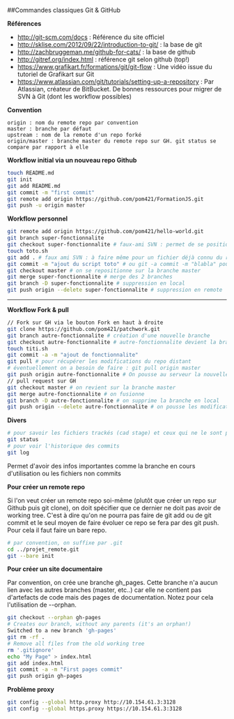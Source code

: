 ##Commandes classiques Git & GitHub

**Références**
- http://git-scm.com/docs : Référence du site officiel
- http://sklise.com/2012/09/22/introduction-to-git/ : la base de git
- http://zachbruggeman.me/github-for-cats/ : la base de github
- http://gitref.org/index.html : référence git selon github (top!)
- https://www.grafikart.fr/formations/git/git-flow : Une vidéo issue du tutoriel de Grafikart sur Git
- https://www.atlassian.com/git/tutorials/setting-up-a-repository : Par Atlassian, créateur de BitBucket. De bonnes ressources pour migrer de SVN à Git (dont les workflow possibles)

**Convention**

	origin : nom du remote repo par convention
	master : branche par défaut
	upstream : nom de la remote d'un repo forké 
	origin/master : branche master du remote repo sur GH. git status se compare par rapport à elle

**Workflow initial via un nouveau repo Github**

```sh
touch README.md
git init
git add README.md
git commit -m "first commit"
git remote add origin https://github.com/pom421/FormationJS.git
git push -u origin master
```

**Workflow personnel**

```sh
git remote add origin https://github.com/pom421/hello-world.git
git branch super-fonctionnalite
git checkout super-fonctionnalite # faux-ami SVN : permet de se positionner sur la nouvelle branche
touch toto.sh
git add . # faux ami SVN : à faire même pour un fichier déjà connu du repo
git commit -m "ajout du script toto" # ou git -a commit -m "blabla" pour éviter ligne précédente
git checkout master # on se repositionne sur la branche master
git merge super-fonctionnalite # merge des 2 branches
git branch -D super-fonctionnalite # suppression en local
git push origin --delete super-fonctionnalite # suppression en remote
```
------------
**Workflow Fork & pull**

```sh
// Fork sur GH via le bouton Fork en haut à droite
git clone https://github.com/pom421/patchwork.git
git branch autre-fonctionnalite # création d'une nouvelle branche
git checkout autre-fonctionnalite # autre-fonctionnalite devient la branche courante
touch titi.sh
git commit -a -m "ajout de fonctionnalite"
git pull # pour récupérer les modifications du repo distant
# éventuellement on a besoin de faire : git pull origin master
git push origin autre-fonctionnalite # On pousse au serveur la nouvelle branche sur la remote de GH
// pull request sur GH
git checkout master # on revient sur la branche master
git merge autre-fonctionnalite # on fusionne 
git branch -D autre-fonctionnalite # on supprime la branche en local
git push origin --delete autre-fonctionnalite # on pousse les modifications en remote et suppression de autre-fonctionnalite
```
**Divers**

```sh
# pour savoir les fichiers trackés (cad stage) et ceux qui ne le sont pas
git status
# pour voir l'historique des commits
git log
```

Permet d'avoir des infos importantes comme la branche en cours d'utilisation ou les fichiers non commits

**Pour créer un remote repo**

Si l'on veut créer un remote repo soi-même (plutôt que créer un repo sur Github puis git clone), on doit spécifier que ce dernier ne doit pas avoir de working tree. 
C'est à dire qu'on ne pourra pas faire de git add ou de git commit et le seul moyen de faire évoluer ce repo se fera par des git push. Pour cela il faut faire un bare repo. 

```sh
# par convention, on suffixe par .git
cd ../projet_remote.git
git --bare init
```

**Pour créer un site documentaire**

Par convention, on crée une branche gh_pages. Cette branche n'a aucun lien avec les autres branches (master, etc..) car elle ne contient pas d'artefacts de code mais des pages de documentation. Notez pour cela l'utilisation de --orphan.

```sh
git checkout --orphan gh-pages
# Creates our branch, without any parents (it's an orphan!)
Switched to a new branch 'gh-pages'
git rm -rf .
# Remove all files from the old working tree
rm '.gitignore'
echo "My Page" > index.html
git add index.html
git commit -a -m "First pages commit"
git push origin gh-pages
```

**Problème proxy**

```sh
git config --global http.proxy http://10.154.61.3:3128
git config --global https.proxy https://10.154.61.3:3128
```
